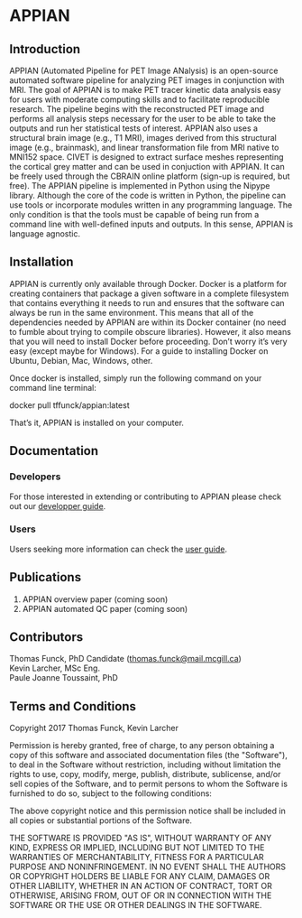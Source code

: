 # APPIAN

## Introduction
APPIAN (Automated Pipeline for PET Image ANalysis) is an open-source automated software pipeline for analyzing PET images in conjunction with MRI. The goal of APPIAN is to make PET tracer kinetic data analysis easy for users with moderate computing skills and to facilitate reproducible research. The pipeline begins with the reconstructed PET image and performs all analysis steps necessary for the user to be able to take the outputs and run her statistical tests of interest.  APPIAN also uses a structural brain image (e.g., T1 MRI), images derived from this structural image (e.g., brainmask), and linear transformation file from MRI native to MNI152 space. CIVET is designed to extract surface meshes representing the cortical grey matter and can be used in conjuction with APPIAN. It can be freely used through the CBRAIN online platform (sign-up is required, but free).
The APPIAN pipeline is implemented in Python using the Nipype library. Although the core of the code is written in Python, the pipeline can use tools or incorporate modules written in any programming language. The only condition is that the tools must be capable of being run from a command line with well-defined inputs and outputs. In this sense, APPIAN is  language agnostic.

## Installation 

APPIAN is currently only available through Docker. Docker is a platform for creating containers that package a given software in a complete filesystem that contains everything it needs to run and ensures that the software can always be run in the same environment. This means that all of the dependencies needed by APPIAN are within its Docker container (no need to fumble about trying to compile obscure libraries). However, it also means that you will need to install Docker before proceeding. Don’t worry it’s very easy (except maybe for Windows). For a guide to installing Docker on Ubuntu, Debian, Mac, Windows, other.  

Once docker is installed, simply run the following command on your command line terminal:

docker pull tffunck/appian:latest

That’s it, APPIAN is installed on your computer. 


## Documentation
### Developers
For those interested in extending or contributing to APPIAN please check out our [developper guide][link_contributing]. 

### Users

Users seeking more information can check the [user guide][link_user_guide].

## Publications
1. APPIAN overview paper (coming soon)
2. APPIAN automated QC paper (coming soon)

## Contributors
Thomas Funck, PhD Candidate (thomas.funck@mail.mcgill.ca)\
Kevin Larcher, MSc Eng.\
Paule Joanne Toussaint, PhD

## Terms and Conditions
Copyright 2017 Thomas Funck, Kevin Larcher


Permission is hereby granted, free of charge, to any person obtaining a copy of this software and associated documentation files (the "Software"), to deal in the Software without restriction, including without limitation the rights to use, copy, modify, merge, publish, distribute, sublicense, and/or sell copies of the Software, and to permit persons to whom the Software is furnished to do so, subject to the following conditions:

The above copyright notice and this permission notice shall be included in all copies or substantial portions of the Software.

THE SOFTWARE IS PROVIDED "AS IS", WITHOUT WARRANTY OF ANY KIND, EXPRESS OR IMPLIED, INCLUDING BUT NOT LIMITED TO THE WARRANTIES OF MERCHANTABILITY, FITNESS FOR A PARTICULAR PURPOSE AND NONINFRINGEMENT. IN NO EVENT SHALL THE AUTHORS OR COPYRIGHT HOLDERS BE LIABLE FOR ANY CLAIM, DAMAGES OR OTHER LIABILITY, WHETHER IN AN ACTION OF CONTRACT, TORT OR OTHERWISE, ARISING FROM, OUT OF OR IN CONNECTION WITH THE SOFTWARE OR THE USE OR OTHER DEALINGS IN THE SOFTWARE.


[link_contributing]: https://github.com/APPIAN-PET/APPIAN/blob/master/CONTRIBUTING.md

[link_user_guide]: https://github.com/APPIAN-PET/APPIAN/blob/master/USERGUIDE.md
